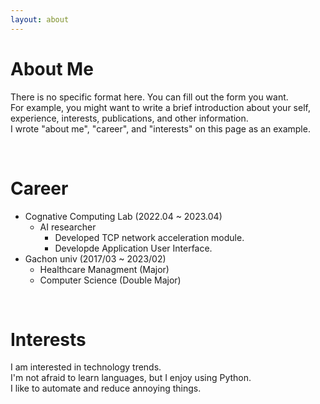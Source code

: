 ```yaml
---
layout: about 
---
```


# About Me
There is no specific format here. You can fill out the form you want.  
For example, you might want to write a brief introduction about your self, experience, interests, publications, and other information.  
I wrote "about me", "career", and "interests" on this page as an example.  

<br/>

# Career
* Cognative Computing Lab (2022.04 ~ 2023.04)
  * AI researcher
    * Developed TCP network acceleration module.
    * Developde Application User Interface.
* Gachon univ (2017/03 ~ 2023/02)
  * Healthcare Managment (Major)
  * Computer Science (Double Major)

<br/>

# Interests
I am interested in technology trends.  
I'm not afraid to learn languages, but I enjoy using Python.  
I like to automate and reduce annoying things.  
